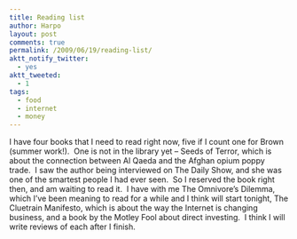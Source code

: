 ```yaml
---
title: Reading list
author: Harpo
layout: post
comments: true
permalink: /2009/06/19/reading-list/
aktt_notify_twitter:
  - yes
aktt_tweeted:
  - 1
tags:
  - food
  - internet
  - money
---
```

I have four books that I need to read right now, five if I count one for Brown (summer work!).  One is not in the library yet &#8211; Seeds of Terror, which is about the connection between Al Qaeda and the Afghan opium poppy trade.  I saw the author being interviewed on The Daily Show, and she was one of the smartest people I had ever seen.  So I reserved the book right then, and am waiting to read it.  I have with me The Omnivore&#8217;s Dilemma, which I&#8217;ve been meaning to read for a while and I think will start tonight, The Cluetrain Manifesto, which is about the way the Internet is changing business, and a book by the Motley Fool about direct investing.  I think I will write reviews of each after I finish.